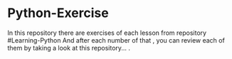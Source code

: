 # Python-Exercise

In this repository there are exercises of each lesson from repository #Learning-Python 
And after each number of that , you can review each of them by taking a look at this repository... .
